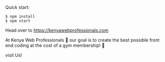 

Quick start:

```
$ npm install
$ npm start
````

Head over to https://kenyawebprofessionals.com

At Kenya Web Professionals 💜 our goal is to create the best possible front end coding at the cost of a gym membership!  🚀

visit Us!
